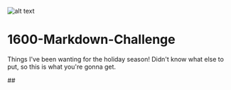 ![alt text](C:\Users\yzhuo\Downloads\tree.webp "Tree")
# 1600-Markdown-Challenge
<p> Things I've been wanting for the holiday season! Didn't know what else to put, so this is what you're gonna get. <p>
## 
